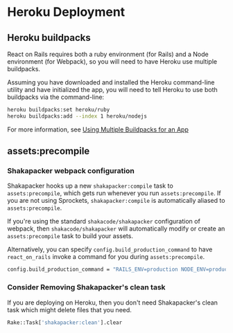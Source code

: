 # Heroku Deployment

## Heroku buildpacks

React on Rails requires both a ruby environment (for Rails) and a Node environment (for Webpack), so you will need to have Heroku use multiple buildpacks.

Assuming you have downloaded and installed the Heroku command-line utility and have initialized the app, you will need to tell Heroku to use both buildpacks via the command-line:

```bash
heroku buildpacks:set heroku/ruby
heroku buildpacks:add --index 1 heroku/nodejs
```

For more information, see [Using Multiple Buildpacks for an App](https://devcenter.heroku.com/articles/using-multiple-buildpacks-for-an-app)

## assets:precompile

### Shakapacker webpack configuration

Shakapacker hooks up a new `shakapacker:compile` task to `assets:precompile`, which gets run whenever you run `assets:precompile`.
If you are not using Sprockets, `shakapacker:compile` is automatically aliased to `assets:precompile`.

If you're using the standard `shakacode/shakapacker` configuration of webpack, then `shakacode/shakapacker`
will automatically modify or create an `assets:precompile` task to build your assets.

Alternatively, you can specify `config.build_production_command` to have
`react_on_rails` invoke a command for you during `assets:precompile`.

```bash
config.build_production_command = "RAILS_ENV=production NODE_ENV=production bin/shakapacker"
```

### Consider Removing Shakapacker's clean task

If you are deploying on Heroku, then you don't need Shakapacker's clean task which
might delete files that you need.

```bash
Rake::Task['shakapacker:clean'].clear
```
